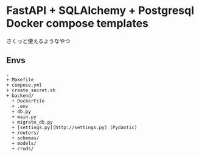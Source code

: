 # FastAPI + SQLAlchemy + Postgresql Docker compose templates

さくっと使えるようなやつ


## Envs

```
.
+ Makefile
+ compose.yml
+ create_secret.sh
+ backend/
  + DockerFile
  + .env
  + db.py
  + main.py
  + migrate_db.py
  + [settings.py](http://settings.py) (Pydantic)
  + routers/
  + schemas/
  + models/
  + cruds/
```
